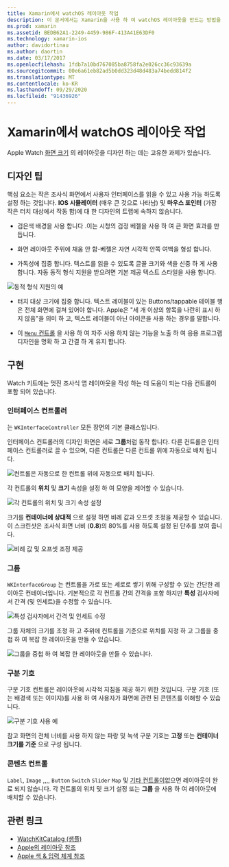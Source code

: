 ```yaml
---
title: Xamarin에서 watchOS 레이아웃 작업
description: 이 문서에서는 Xamarin을 사용 하 여 watchOS 레이아웃을 만드는 방법을 설명 합니다. 인터페이스 컨트롤러, 그룹, 구분 기호 및 콘텐츠 컨트롤에 대해 설명 합니다.
ms.prod: xamarin
ms.assetid: BEDB62A1-2249-4459-986F-413A41E63DF0
ms.technology: xamarin-ios
author: davidortinau
ms.author: daortin
ms.date: 03/17/2017
ms.openlocfilehash: 1fdb7a10bd767085ba8758fa2e026cc36c93639a
ms.sourcegitcommit: 00e6a61eb82ad5b0dd323d48d483a74bedd814f2
ms.translationtype: MT
ms.contentlocale: ko-KR
ms.lasthandoff: 09/29/2020
ms.locfileid: "91436926"
---
```

# <a name="working-with-watchos-layout-in-xamarin"></a>Xamarin에서 watchOS 레이아웃 작업

Apple Watch [화면 크기](~/ios/watchos/app-fundamentals/screen-sizes.md) 의 레이아웃을 디자인 하는 데는 고유한 과제가 있습니다.

## <a name="design-tips"></a>디자인 팁

핵심 요소는 작은 조사식 화면에서 사용자 인터페이스를 읽을 수 있고 사용 가능 하도록 설정 하는 것입니다. **IOS 시뮬레이터** (매우 큰 것으로 나타남) 및 **마우스 포인터** (가장 작은 터치 대상에서 작동 함)에 대 한 디자인의 트랩에 속하지 않습니다.

- 검은색 배경을 사용 합니다 .이는 시청의 검정 베젤을 사용 하 여 큰 화면 효과를 만듭니다.

- 화면 레이아웃 주위에 채움 안 함-베젤은 자연 시각적 안쪽 여백을 형성 합니다.

- 가독성에 집중 합니다. 텍스트를 읽을 수 있도록 글꼴 크기와 색을 신중 하 게 사용 합니다. 자동 동적 형식 지원을 받으려면 기본 제공 텍스트 스타일을 사용 합니다.

![동적 형식 지원의 예](layout-images/type.png)

- 터치 대상 크기에 집중 합니다. 텍스트 레이블이 있는 Buttons/tappable 테이블 행은 전체 화면에 걸쳐 있어야 합니다. Apple은 "세 개 이상의 항목을 나란히 표시 하지 않음"을 의미 하 고, 텍스트 레이블이 아닌 아이콘을 사용 하는 경우를 말합니다.

- 이 [ `Menu` 컨트롤](~/ios/watchos/user-interface/menu.md) 을 사용 하 여 자주 사용 하지 않는 기능을 노출 하 여 응용 프로그램 디자인을 명확 하 고 간결 하 게 유지 합니다.

## <a name="implementation"></a>구현

Watch 키트에는 멋진 조사식 앱 레이아웃을 작성 하는 데 도움이 되는 다음 컨트롤이 포함 되어 있습니다.

### <a name="interface-controller"></a>인터페이스 컨트롤러

는 `WKInterfaceController` 모든 장면의 기본 클래스입니다.

인터페이스 컨트롤러의 디자인 화면은 세로 **그룹**처럼 동작 합니다. 다른 컨트롤은 인터페이스 컨트롤러로 끌 수 있으며, 다른 컨트롤은 다른 컨트롤 위에 자동으로 배치 됩니다.

![컨트롤은 자동으로 한 컨트롤 위에 자동으로 배치 됩니다.](layout-images/controller-scene.png)

각 컨트롤의 **위치** 및 **크기** 속성을 설정 하 여 모양을 제어할 수 있습니다.

![각 컨트롤의 위치 및 크기 속성 설정](layout-images/positionsize-attributes.png)

크기를 **컨테이너에 상대적** 으로 설정 하면 비례 값과 오프셋 조정을 제공할 수 있습니다. 이 스크린샷은 조사식 화면 너비 (**0.8**)의 80%를 사용 하도록 설정 된 단추를 보여 줍니다.

![비례 값 및 오프셋 조정 제공](layout-images/button-attributes.png)

### <a name="group"></a>그룹

`WKInterfaceGroup` 는 컨트롤을 가로 또는 세로로 쌓기 위해 구성할 수 있는 간단한 레이아웃 컨테이너입니다. 기본적으로 각 컨트롤 간의 간격을 포함 하지만 **특성** 검사자에서 간격 (및 인세트)을 수정할 수 있습니다.

![특성 검사자에서 간격 및 인세트 수정](layout-images/group-attributes.png)

그룹 자체의 크기를 조정 하 고 주위에 컨트롤을 기준으로 위치를 지정 하 고 그룹을 중첩 하 여 복잡 한 레이아웃을 만들 수 있습니다.

![그룹을 중첩 하 여 복잡 한 레이아웃을 만들 수 있습니다.](layout-images/group-scene.png)

### <a name="separator"></a>구분 기호

구분 기호 컨트롤은 레이아웃에 시각적 지침을 제공 하기 위한 것입니다. 구분 기호 (또는 배경색 또는 이미지)를 사용 하 여 사용자가 화면에 관련 된 콘텐츠를 이해할 수 있습니다.

![구분 기호 사용 예](layout-images/separator-scene.png)

참고 화면의 전체 너비를 사용 하지 않는 파랑 및 녹색 구분 기호는 **고정** 또는 **컨테이너 크기를 기준** 으로 구성 됩니다.

### <a name="content-controls"></a>콘텐츠 컨트롤

`Label`, `Image` ,,,, `Button` `Switch` `Slider` `Map` 및 [기타 컨트롤이](~/ios/watchos/user-interface/index.md)없으면 레이아웃이 완료 되지 않습니다.
각 컨트롤의 위치 및 크기 설정 또는 **그룹** 을 사용 하 여 레이아웃에 배치할 수 있습니다.

## <a name="related-links"></a>관련 링크

- [WatchKitCatalog (샘플)](/samples/xamarin/ios-samples/watchos-watchkitcatalog)
- [Apple의 레이아웃 참조](https://developer.apple.com/library/prerelease/ios/documentation/UserExperience/Conceptual/WatchHumanInterfaceGuidelines/Layout.html)
- [Apple 색 & 입력 체계 참조](https://developer.apple.com/library/prerelease/ios/documentation/UserExperience/Conceptual/WatchHumanInterfaceGuidelines/ColorandTypography.html)